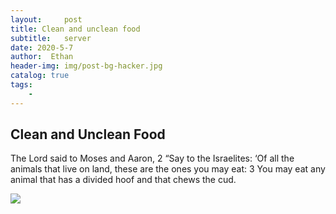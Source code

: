 ```yaml
---
layout:     post
title: Clean and unclean food
subtitle:   server
date: 2020-5-7
author:  Ethan
header-img: img/post-bg-hacker.jpg
catalog: true
tags:
    - 
---
```




## Clean and Unclean Food
  The Lord said to Moses and Aaron, 2 “Say to the Israelites: ‘Of all the animals that live on land, these are the ones you may eat: 3 You may eat any animal that has a divided hoof and that chews the cud.
 
 ![](https://jin2070.github.io/img/103001.png)
 
 
 
  
  
 




